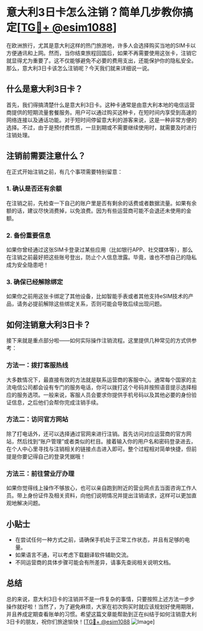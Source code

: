 # 意大利3日卡怎么注销？简单几步教你搞定[[TG💪+ @esim1088](https://t.me/s/esim1088)]

在欧洲旅行，尤其是意大利这样的热门旅游地，许多人会选择购买当地的SIM卡以方便通讯和上网。然而，当你结束旅程回国后，如果不再需要使用这张卡，注销它就显得尤为重要了。这不仅能够避免不必要的费用支出，还能保护你的隐私安全。那么，意大利3日卡该怎么注销呢？今天我们就来详细说一说。

## 什么是意大利3日卡？

首先，我们得搞清楚什么是意大利3日卡。这种卡通常是由意大利本地的电信运营商提供的短期流量套餐服务。用户可以通过购买这种卡，在短时间内享受到高速的网络连接以及通话功能。对于短时间停留意大利的游客来说，这是一种非常方便的选择。不过，由于是预付费性质，一旦到期或不需要继续使用时，就需要及时进行注销处理。

## 注销前需要注意什么？

在正式开始注销之前，有几个事项需要特别留意：

### 1. 确认是否还有余额
在注销之前，先检查一下自己的账户里是否有剩余的话费或者数据流量。如果有余额的话，建议尽快消费掉，以免浪费。因为有些运营商可能不会退还未使用的金额。

### 2. 备份重要信息
如果你曾经通过这张SIM卡登录过某些应用（比如银行APP、社交媒体等），那么在注销之前最好把这些账号登出，防止个人信息泄露。毕竟，谁也不想自己的隐私成为安全隐患吧！

### 3. 确保已经解除绑定
如果你之前用这张卡绑定了其他设备，比如智能手表或者其他支持eSIM技术的产品，请务必提前解除这些绑定关系，否则可能会导致后续出现问题。

## 如何注销意大利3日卡？

接下来就是重点部分啦——如何实际操作注销流程。这里提供几种常见的方式供参考：

### 方法一：拨打客服热线
大多数情况下，最直接有效的方法就是联系运营商的客服中心。通常每个国家的主流电信公司都会设有专门的服务电话，你可以拨打这个号码并按照语音提示选择相应的服务选项。一般来说，客服人员会要求你提供手机号码以及其他必要的身份验证信息，之后他们会帮你完成注销手续。

### 方法二：访问官方网站
除了打电话外，还可以选择通过官网来进行注销。首先访问对应运营商的官方网站，然后找到“账户管理”或者类似的栏目。接着输入你的用户名和密码登录进去，在个人中心里寻找与注销相关的链接点击进入即可。整个过程相对简单快捷，但前提是你要记得自己的登录凭据哦！

### 方法三：前往营业厅办理
如果你觉得线上操作不够放心，也可以亲自跑到附近的营业网点去当面咨询工作人员。带上身份证件及相关资料，向他们说明情况并提出注销请求，这样可以更加直观地解决问题。

## 小贴士

- 在尝试任何一种方式之前，请确保手机处于正常工作状态，并且有足够的电量。
- 如果语言不通，可以考虑下载翻译软件辅助交流。
- 不同运营商的具体步骤可能会有所差异，请事先查阅相关说明文档。

## 总结

总的来说，意大利3日卡的注销并不是一件复杂的事情，只要按照上述方法一步步操作就好啦！当然了，为了避免麻烦，大家在初次购买时就应该规划好使用期限，并且养成定期查看账单的习惯。希望这篇文章能帮助到正在纠结于如何注销意大利3日卡的朋友，祝你们旅途愉快！[[TG💪+ @esim1088](https://t.me/s/esim1088) ![Image](https://i.postimg.cc/4NQfJmqS/Snipaste-2025-05-13-00-14-12.png)]